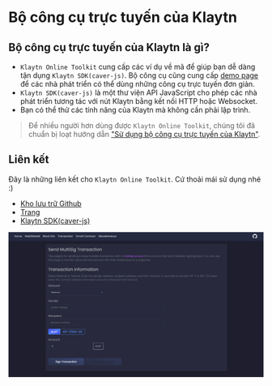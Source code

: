 # Bộ công cụ trực tuyến của Klaytn <a id="klaytn-online-toolkit"></a>

## Bộ công cụ trực tuyến của Klaytn là gì? <a id="what-is-the-klaytn-online-toolkit"></a>
* `Klaytn Online Toolkit` cung cấp các ví dụ về mã để giúp bạn dễ dàng tận dụng `Klaytn SDK(caver-js)`. Bộ công cụ cũng cung cấp [demo page](https://toolkit.klaytn.foundation) để các nhà phát triển có thể dùng những công cụ trực tuyến đơn giản.
* `Klaytn SDK(caver-js)` là một thư viện API JavaScript cho phép các nhà phát triển tương tác với nút Klaytn bằng kết nối HTTP hoặc Websocket.
* Bạn có thể thử các tính năng của Klaytn mà không cần phải lập trình.

> Để nhiều người hơn dùng được `Klaytn Online Toolkit`, chúng tôi đã chuẩn bị loạt hướng dẫn ["Sử dụng bộ công cụ trực tuyến của Klaytn"](https://medium.com/klaytn/using-klaytn-online-toolkit-1-multisig-60399a0b0278).

## Liên kết <a id="links"></a>
Đây là những liên kết cho `Klaytn Online Toolkit`. Cứ thoải mái sử dụng nhé :)
* [Kho lưu trữ Github](https://github.com/klaytn/klaytn-online-toolkit)
* [Trang](https://toolkit.klaytn.foundation)
* [Klaytn SDK(caver-js)](https://docs.klaytn.foundation/dapp/sdk/caver-js)

![Bộ công cụ trực tuyến của Klaytn](./img/klaytn-online-toolkit.png)
